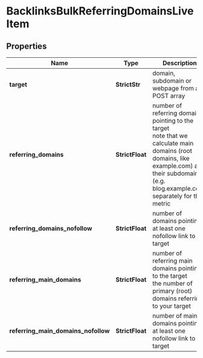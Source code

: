 # BacklinksBulkReferringDomainsLiveItem


## Properties

| Name | Type | Description | Notes |
|------------ | ------------- | ------------- | -------------|
**target** | **StrictStr** | domain, subdomain or webpage from a POST array |[optional]|
**referring_domains** | **StrictFloat** | number of referring domains pointing to the target<br>note that we calculate main domains (root domains, like example.com) and their subdomains (e.g. blog.example.com) separately for this metric |[optional]|
**referring_domains_nofollow** | **StrictFloat** | number of domains pointing at least one nofollow link to the target |[optional]|
**referring_main_domains** | **StrictFloat** | number of referring main domains pointing to the target<br>the number of primary (root) domains referring to your target |[optional]|
**referring_main_domains_nofollow** | **StrictFloat** | number of main domains pointing at least one nofollow link to the target |[optional]|